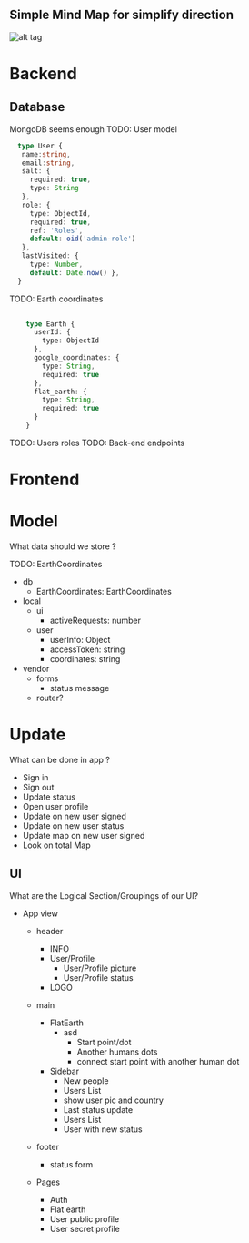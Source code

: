 ## Simple Mind Map for simplify direction
![alt tag](https://github.com/OlegLustenko/flatearth/blob/master/docs/MindMap.jpg?raw=true)


# Backend
  ## Database 
  MongoDB seems enough
TODO: User model
   ```ts
     type User {
      name:string,
      email:string,
      salt: {
        required: true,
        type: String
      },
      role: {
        type: ObjectId,
        required: true,
        ref: 'Roles',
        default: oid('admin-role')
      },
      lastVisited: { 
        type: Number, 
        default: Date.now() },
     }
```
TODO: Earth coordinates
```ts
   
    type Earth {
      userId: {
        type: ObjectId
      },
      google_coordinates: {
        type: String,
        required: true
      },
      flat_earth: {
        type: String,
        required: true
      }
    }
```
TODO: Users roles
TODO: Back-end endpoints

# Frontend

# Model
  What data should we store ?


  TODO: EarthCoordinates

  * db
    * EarthCoordinates: EarthCoordinates
  * local
    * ui
      * activeRequests: number
    * user  
      * userInfo: Object
      * accessToken: string
      * coordinates: string
  * vendor
    * forms
      * status message
    * router?


# Update
  What can be done in app ?

  * Sign in
  * Sign out
  * Update status
  * Open user profile
  * Update on new user signed
  * Update on new user status
  * Update map on new user signed
  * Look on total Map


## UI
  What are the Logical Section/Groupings of our UI? 
 
  * App view
    * header
      * INFO
      * User/Profile
        * User/Profile picture
        * User/Profile status
      * LOGO
    * main
      * FlatEarth
        * asd
          * Start point/dot
          * Another humans dots
          * connect start point with another human dot
      * Sidebar
        * New people
         * Users List
          * show user pic and country
        * Last status update
         * Users List
          * User with new status
    * footer
      * status form
            

    * Pages
      * Auth
      * Flat earth
      * User public profile
      * User secret profile
